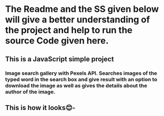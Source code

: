 # The Readme and the SS given below will give a better understanding of the project and help to run the source Code given here.
## This is a JavaScript simple project
### Image search gallery with Pexels API. Searches images of the typed word in the search box and give result with an option to download the image as well as gives the details about the author of the image.
## This is how it looks😊-

